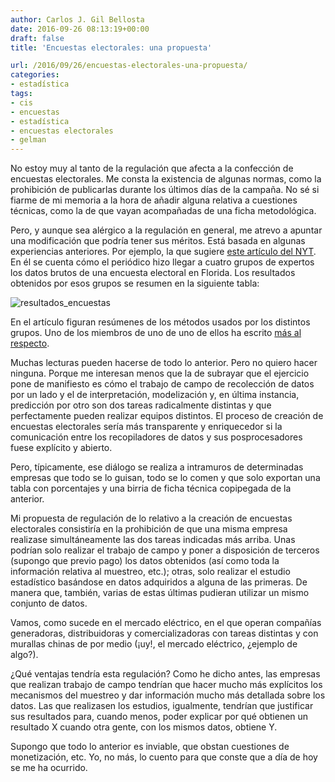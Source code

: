 ```yaml
---
author: Carlos J. Gil Bellosta
date: 2016-09-26 08:13:19+00:00
draft: false
title: 'Encuestas electorales: una propuesta'

url: /2016/09/26/encuestas-electorales-una-propuesta/
categories:
- estadística
tags:
- cis
- encuestas
- estadística
- encuestas electorales
- gelman
---
```


No estoy muy al tanto de la regulación que afecta a la confección de encuestas electorales. Me consta la existencia de algunas normas, como la prohibición de publicarlas durante los últimos días de la campaña. No sé si fiarme de mi memoria a la hora de añadir alguna relativa a cuestiones técnicas, como la de que vayan acompañadas de una ficha metodológica.

Pero, y aunque sea alérgico a la regulación en general, me atrevo a apuntar una modificación que podría tener sus méritos. Está basada en algunas experiencias anteriores. Por ejemplo, la que sugiere [este artículo del NYT](http://www.nytimes.com/interactive/2016/09/20/upshot/the-error-the-polling-world-rarely-talks-about.html). En él se cuenta cómo el periódico hizo llegar a cuatro grupos de expertos los datos brutos de una encuesta electoral en Florida. Los resultados obtenidos por esos grupos se resumen en la siguiente tabla:

![resultados_encuestas](/wp-uploads/2016/09/resultados_encuestas.png#center)

En el artículo figuran resúmenes de los métodos usados por los distintos grupos. Uno de los miembros de uno de uno de ellos ha escrito [más al respecto](http://andrewgelman.com/2016/09/23/trump-1-in-florida-or-a-quick-comment-on-that-5-groups-analyze-the-same-poll-exercise/).

Muchas lecturas pueden hacerse de todo lo anterior. Pero no quiero hacer ninguna. Porque me interesan menos que la de subrayar que el ejercicio pone de manifiesto es cómo el trabajo de campo de recolección de datos por un lado y el de interpretación, modelización y, en última instancia, predicción por otro son dos tareas radicalmente distintas y que perfectamente pueden realizar equipos distintos. El proceso de creación de encuestas electorales sería más transparente y enriquecedor si la comunicación entre los recopiladores de datos y sus posprocesadores fuese explícito y abierto.

Pero, típicamente, ese diálogo se realiza a intramuros de determinadas empresas que todo se lo guisan, todo se lo comen y que solo exportan una tabla con porcentajes y una birria de ficha técnica copipegada de la anterior.

Mi propuesta de regulación de lo relativo a la creación de encuestas electorales consistiría en la prohibición de que una misma empresa realizase simultáneamente las dos tareas indicadas más arriba. Unas podrían solo realizar el trabajo de campo y poner a disposición de terceros (supongo que previo pago) los datos obtenidos (así como toda la información relativa al muestreo, etc.); otras, solo realizar el estudio estadístico basándose en datos adquiridos a alguna de las primeras. De manera que, también, varias de estas últimas pudieran utilizar un mismo conjunto de datos.

Vamos, como sucede en el mercado eléctrico, en el que operan compañías generadoras, distribuidoras y comercializadoras con tareas distintas y con murallas chinas de por medio (¡uy!, el mercado eléctrico, ¿ejemplo de algo?).

¿Qué ventajas tendría esta regulación? Como he dicho antes, las empresas que realizan trabajo de campo tendrían que hacer mucho más explícitos los mecanismos del muestreo y dar información mucho más detallada sobre los datos. Las que realizasen los estudios, igualmente, tendrían que justificar sus resultados para, cuando menos, poder explicar por qué obtienen un resultado X cuando otra gente, con los mismos datos, obtiene Y.

Supongo que todo lo anterior es inviable, que obstan cuestiones de monetización, etc. Yo, no más, lo cuento para que conste que a día de hoy se me ha ocurrido.

